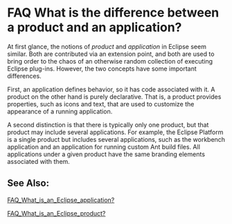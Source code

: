 

FAQ What is the difference between a product and an application?
================================================================

At first glance, the notions of _product_ and _application_ in Eclipse seem similar. Both are contributed via an extension point, and both are used to bring order to the chaos of an otherwise random collection of executing Eclipse plug-ins. However, the two concepts have some important differences.

First, an application defines behavior, so it has code associated with it. A product on the other hand is purely declarative. That is, a product provides properties, such as icons and text, that are used to customize the appearance of a running application.

A second distinction is that there is typically only one product, but that product may include several applications. For example, the Eclipse Platform is a single product but includes several applications, such as the workbench application and an application for running custom Ant build files. All applications under a given product have the same branding elements associated with them.

  

See Also:
---------

[FAQ\_What\_is\_an\_Eclipse_application?](./FAQ_What_is_an_Eclipse_application.md "FAQ What is an Eclipse application?")

[FAQ\_What\_is\_an\_Eclipse_product?](./FAQ_What_is_an_Eclipse_product.md "FAQ What is an Eclipse product?")

